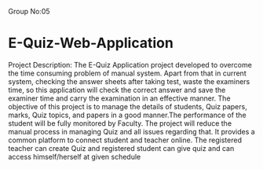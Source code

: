 Group No:05
# E-Quiz-Web-Application
Project Description:
The E-Quiz Application project developed to overcome the time consuming problem of manual system. Apart from that in current system, checking the answer sheets after taking test, waste the examiners time, so this application will check the correct answer and save the examiner time and carry the examination in an effective manner.
The objective of this project is to manage the details of students, Quiz papers, marks, Quiz topics, and papers in a good manner.The performance of  the  student  will  be  fully  monitored  by Faculty. The project will reduce the manual process in managing Quiz and all issues regarding that.
It provides a common platform to connect student and teacher online. The registered teacher can create Quiz and registered student can give quiz and can access himself/herself at given schedule





